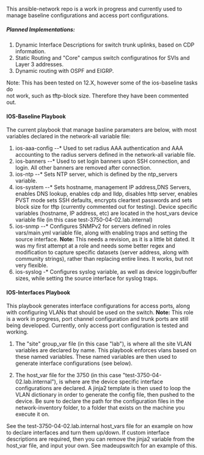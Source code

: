 This ansible-network repo is a work in progress and currently used to manage baseline configurations and access port configurations.

##### Planned Implementations:

1. Dynamic Interface Descriptions for switch trunk uplinks, based on CDP information.
2. Static Routing and "Core" campus switch configuratinos for SVIs and Layer 3 addresses.
3. Dynamic routing with OSPF and EIGRP.


Note: This has been tested on 12.X, however some of the ios-baseline tasks do \
not work, such as tftp-block size. Therefore they have been commented out.


#### IOS-Baseline Playbook


The current playbook that manage basline paramaters are below, with most variables declared in the network-all variable file:

1. ios-aaa-config
  --* Used to set radius AAA authentication and AAA accounting to the radius servers defined in the network-all variable file.
2. ios-banners
  --* Used to set login banners upon SSH connection, and login. All other banners are removed after connection.
3. ios-ntp
  --* Sets NTP server, which is defined by the ntp_servers variable.
4. ios-system
  --* Sets hostname, management IP address,DNS Servers, enables DNS lookup, enables cdp and lldp, disables http server, enables PVST mode sets SSH defaults, encrypts cleartext passwords and sets block size for tftp (currently commented out for testing). Device specific variables (hostname, IP address, etc) are located in the host_vars device variable file (in this case test-3750-04-02.lab.internal)
5. ios-snmp
  --* Configures SNMPv2 for servers defined in roles vars/main.yml variable file, along with enabling traps and setting the source interface. **Note:** This needs a revision, as it is a little bit dated. It was my first attempt at a role and needs some better regex and modification to capture specific datasets (server address, along with community strings), rather than replacing entire lines. It works, but not very flexible.
6. ios-syslog
  -* Configures syslog variable, as well as device loggin/buffer sizes, while setting the source interface for syslog traps.

#### IOS-Interfaces Playbook


This playbook generates interface configurations for access ports, along with configuring VLANs that should be used on the switch. **Note:** This role is a work in progress, port channel configuration and trunk ports are still being developed. Currently, only access port configuration is tested and working.

1. The "site" group_var file (in this case "lab"),  is where all the site VLAN variables are declared by name. This playbook enforces vlans based on these named variables. These named variables are then used to generate interface configurations (see below).

2. The host_var file for the 3750 (in this case "test-3750-04-02.lab.internal"), is where are the device specific interface configurations are declared. A jinja2 template is then used to loop the VLAN dictionary in order to generate the config file, then pushed to the device.  Be sure to declare the path for the configuration files in the network-inventory folder, to a folder that exists on the machine you execute it on.  

See the test-3750-04-02.lab.internal host_vars file for an example on how to declare interfaces and turn them up/down. If custom interface descriptions are required, then you can remove the jinja2 variable from the host_var file, and input your own. See madeupswitch for an example of this.
